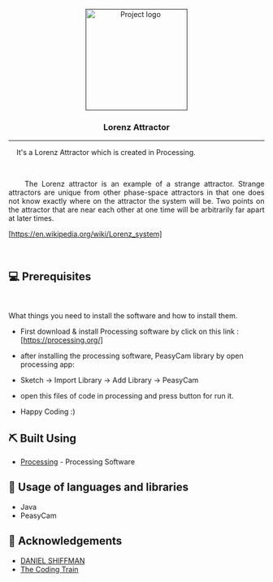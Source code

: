 <p align="center">
  <a href="" rel="noopener">
 <img width=200px height=200px src="https://i.imgur.com/6wj0hh6.jpg" alt="Project logo"></a>
</p>

<h3 align="center">Lorenz Attractor</h3>

<div align="center">

</div>

---

<p align="justify"> 
&nbsp; &nbsp; It's a Lorenz Attractor which is created in Processing.  
</p>

<br>

<p align="justify"> 
&nbsp; &nbsp; The Lorenz attractor is an example of a strange attractor. Strange attractors are unique from other phase-space attractors in that one does not know exactly where on the attractor the system will be. Two points on the attractor that are near each other at one time will be arbitrarily far apart at later times.<br> 
</p>

[https://en.wikipedia.org/wiki/Lorenz_system]

<br>

## 💻 Prerequisites

<br>

What things you need to install the software and how to install them.

- First download & install <span  >Processing</span> software by click on this link : [https://processing.org/]

- after installing the processing software, PeasyCam library by open processing app:

- Sketch -> Import Library -> Add Library -> PeasyCam

- open this files of code in processing and press button for run it.

- Happy Coding :)

## ⛏️ Built Using <a name = "built_using"></a>

- [Processing](https://processing.org/) - Processing Software

## 🎈 Usage of languages and libraries

- Java
- PeasyCam

## 🎉 Acknowledgements <a name = "acknowledgement"></a>

- <a href="https://shiffman.net/" target="_blank">DANIEL SHIFFMAN</a>
- <a href="https://www.youtube.com/c/TheCodingTrain" target="_blank">The Coding Train</a>
